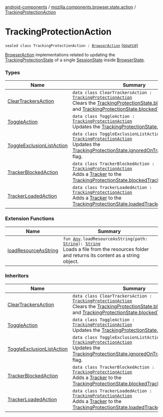 [android-components](../../index.md) / [mozilla.components.browser.state.action](../index.md) / [TrackingProtectionAction](./index.md)

# TrackingProtectionAction

`sealed class TrackingProtectionAction : `[`BrowserAction`](../-browser-action.md) [(source)](https://github.com/mozilla-mobile/android-components/blob/master/components/browser/state/src/main/java/mozilla/components/browser/state/action/BrowserAction.kt#L255)

[BrowserAction](../-browser-action.md) implementations related to updating the [TrackingProtectionState](../../mozilla.components.browser.state.state/-tracking-protection-state/index.md) of a single [SessionState](../../mozilla.components.browser.state.state/-session-state/index.md) inside
[BrowserState](../../mozilla.components.browser.state.state/-browser-state/index.md).

### Types

| Name | Summary |
|---|---|
| [ClearTrackersAction](-clear-trackers-action/index.md) | `data class ClearTrackersAction : `[`TrackingProtectionAction`](./index.md)<br>Clears the [TrackingProtectionState.blockedTrackers](../../mozilla.components.browser.state.state/-tracking-protection-state/blocked-trackers.md) and [TrackingProtectionState.blockedTrackers](../../mozilla.components.browser.state.state/-tracking-protection-state/blocked-trackers.md) lists. |
| [ToggleAction](-toggle-action/index.md) | `data class ToggleAction : `[`TrackingProtectionAction`](./index.md)<br>Updates the [TrackingProtectionState.enabled](../../mozilla.components.browser.state.state/-tracking-protection-state/enabled.md) flag. |
| [ToggleExclusionListAction](-toggle-exclusion-list-action/index.md) | `data class ToggleExclusionListAction : `[`TrackingProtectionAction`](./index.md)<br>Updates the [TrackingProtectionState.ignoredOnTrackingProtection](../../mozilla.components.browser.state.state/-tracking-protection-state/ignored-on-tracking-protection.md) flag. |
| [TrackerBlockedAction](-tracker-blocked-action/index.md) | `data class TrackerBlockedAction : `[`TrackingProtectionAction`](./index.md)<br>Adds a [Tracker](../../mozilla.components.concept.engine.content.blocking/-tracker/index.md) to the [TrackingProtectionState.blockedTrackers](../../mozilla.components.browser.state.state/-tracking-protection-state/blocked-trackers.md) list. |
| [TrackerLoadedAction](-tracker-loaded-action/index.md) | `data class TrackerLoadedAction : `[`TrackingProtectionAction`](./index.md)<br>Adds a [Tracker](../../mozilla.components.concept.engine.content.blocking/-tracker/index.md) to the [TrackingProtectionState.loadedTrackers](../../mozilla.components.browser.state.state/-tracking-protection-state/loaded-trackers.md) list. |

### Extension Functions

| Name | Summary |
|---|---|
| [loadResourceAsString](../../mozilla.components.support.test.file/kotlin.-any/load-resource-as-string.md) | `fun `[`Any`](https://kotlinlang.org/api/latest/jvm/stdlib/kotlin/-any/index.html)`.loadResourceAsString(path: `[`String`](https://kotlinlang.org/api/latest/jvm/stdlib/kotlin/-string/index.html)`): `[`String`](https://kotlinlang.org/api/latest/jvm/stdlib/kotlin/-string/index.html)<br>Loads a file from the resources folder and returns its content as a string object. |

### Inheritors

| Name | Summary |
|---|---|
| [ClearTrackersAction](-clear-trackers-action/index.md) | `data class ClearTrackersAction : `[`TrackingProtectionAction`](./index.md)<br>Clears the [TrackingProtectionState.blockedTrackers](../../mozilla.components.browser.state.state/-tracking-protection-state/blocked-trackers.md) and [TrackingProtectionState.blockedTrackers](../../mozilla.components.browser.state.state/-tracking-protection-state/blocked-trackers.md) lists. |
| [ToggleAction](-toggle-action/index.md) | `data class ToggleAction : `[`TrackingProtectionAction`](./index.md)<br>Updates the [TrackingProtectionState.enabled](../../mozilla.components.browser.state.state/-tracking-protection-state/enabled.md) flag. |
| [ToggleExclusionListAction](-toggle-exclusion-list-action/index.md) | `data class ToggleExclusionListAction : `[`TrackingProtectionAction`](./index.md)<br>Updates the [TrackingProtectionState.ignoredOnTrackingProtection](../../mozilla.components.browser.state.state/-tracking-protection-state/ignored-on-tracking-protection.md) flag. |
| [TrackerBlockedAction](-tracker-blocked-action/index.md) | `data class TrackerBlockedAction : `[`TrackingProtectionAction`](./index.md)<br>Adds a [Tracker](../../mozilla.components.concept.engine.content.blocking/-tracker/index.md) to the [TrackingProtectionState.blockedTrackers](../../mozilla.components.browser.state.state/-tracking-protection-state/blocked-trackers.md) list. |
| [TrackerLoadedAction](-tracker-loaded-action/index.md) | `data class TrackerLoadedAction : `[`TrackingProtectionAction`](./index.md)<br>Adds a [Tracker](../../mozilla.components.concept.engine.content.blocking/-tracker/index.md) to the [TrackingProtectionState.loadedTrackers](../../mozilla.components.browser.state.state/-tracking-protection-state/loaded-trackers.md) list. |
